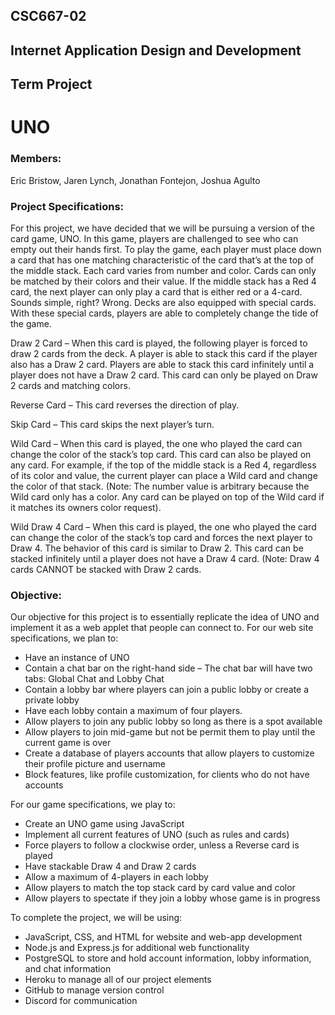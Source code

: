 ## CSC667-02
## Internet Application Design and Development

## Term Project
# UNO

### Members:
Eric Bristow, Jaren Lynch, Jonathan Fontejon, Joshua Agulto

### Project Specifications:
For this project, we have decided that we will be pursuing a version of the card game, UNO. In this game, players are challenged to see who can empty out their hands first. To play the game, each player must place down a card that has one matching characteristic of the card that’s at the top of the middle stack. Each card varies from number and color. Cards can only be matched by their colors and their value. If the middle stack has a Red 4 card, the next player can only play a card that is either red or a 4-card. Sounds simple, right? Wrong. Decks are also equipped with special cards. With these special cards, players are able to completely change the tide of the game. 

Draw 2 Card – When this card is played, the following player is forced to draw 2 cards from the deck. A player is able to stack this card if the player also has a Draw 2 card. Players are able to stack this card infinitely until a player does not have a Draw 2 card. This card can only be played on Draw 2 cards and matching colors.

Reverse Card – This card reverses the direction of play. 

Skip Card – This card skips the next player’s turn. 

Wild Card – When this card is played, the one who played the card can change the color of the stack’s top card. This card can also be played on any card. For example, if the top of the middle stack is a Red 4, regardless of its color and value, the current player can place a Wild card and change the color of that stack. (Note: The number value is arbitrary because the Wild card only has a color. Any card can be played on top of the Wild card if it matches its owners color request). 

Wild Draw 4 Card – When this card is played, the one who played the card can change the color of the stack’s top card and forces the next player to Draw 4. The behavior of this card is similar to Draw 2. This card can be stacked infinitely until a player does not have a Draw 4 card. (Note: Draw 4 cards CANNOT be stacked with Draw 2 cards.

### Objective:
Our objective for this project is to essentially replicate the idea of UNO and implement it as a web applet that people can connect to. For our web site specifications, we plan to:
* Have an instance of UNO
* Contain a chat bar on the right-hand side – The chat bar will have two tabs: Global Chat and Lobby Chat
* Contain a lobby bar where players can join a public lobby or create a private lobby
* Have each lobby contain a maximum of four players. 
* Allow players to join any public lobby so long as there is a spot available
* Allow players to join mid-game but not be permit them to play until the current game is over
* Create a database of players accounts that allow players to customize their profile picture and username
* Block features, like profile customization, for clients who do not have accounts

For our game specifications, we play to:
* Create an UNO game using JavaScript
* Implement all current features of UNO (such as rules and cards)
* Force players to follow a clockwise order, unless a Reverse card is played
* Have stackable Draw 4 and Draw 2 cards
* Allow a maximum of 4-players in each lobby
* Allow players to match the top stack card by card value and color
* Allow players to spectate if they join a lobby whose game is in progress

To complete the project, we will be using:
* JavaScript, CSS, and HTML for website and web-app development
* Node.js and Express.js for additional web functionality
* PostgreSQL to store and hold account information, lobby information, and chat information
* Heroku to manage all of our project elements
* GitHub to manage version control
* Discord for communication


